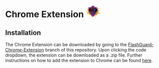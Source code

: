 # Chrome Extension ![Flashguard Logo](https://github.com/Diskordlit/FlashGuard/blob/FlashGuard-Chrome-Extension/images/logo48.png)
## Installation
The Chrome Extension can be downloaded by going to the [FlashGuard-Chrome-Extension](https://github.com/Diskordlit/FlashGuard/tree/FlashGuard-Chrome-Extension) branch of this repository. Upon clicking the code dropdown, the extension can be downloaded as a .zip file. Further instructions on how to add the extension to Chrome can be found [here](https://webkul.com/blog/how-to-install-the-unpacked-extension-in-chrome/).